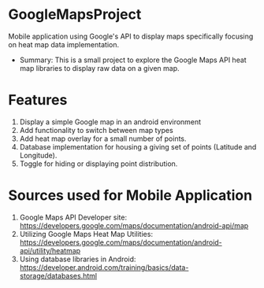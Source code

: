 # GoogleMapsProject
Mobile application using Google's API to display maps specifically focusing on heat map data implementation.

* Summary: This is a small project to explore the Google Maps API heat map libraries to display raw data on a given map.

# Features 

1. Display a simple Google map in an android environment 
1. Add functionality to switch between map types
1. Add heat map overlay for a small number of points.
1. Database implementation for housing a giving set of points (Latitude and Longitude).
1. Toggle for hiding or displaying point distribution. 

# Sources used for Mobile Application

1. Google Maps API Developer site: https://developers.google.com/maps/documentation/android-api/map
1. Utilizing Google Maps Heat Map Utilities: https://developers.google.com/maps/documentation/android-api/utility/heatmap
1. Using database libraries in Android: https://developer.android.com/training/basics/data-storage/databases.html
